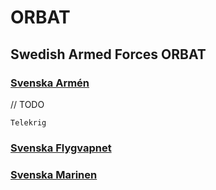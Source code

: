 # ORBAT

## Swedish Armed Forces ORBAT

### [Svenska Armén](/Svenska%20Armén/Arméstaben.md)

// TODO

    Telekrig

### [Svenska Flygvapnet](/Svenska%20Flygvapnet/Flygvapenstaben.md)

### [Svenska Marinen](/Svenska%20Marinen/Marinstaben.md)
